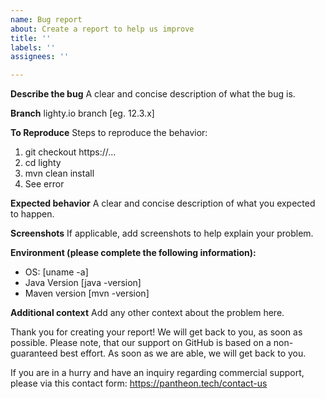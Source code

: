 ```yaml
---
name: Bug report
about: Create a report to help us improve
title: ''
labels: ''
assignees: ''

---
```


**Describe the bug**
A clear and concise description of what the bug is.

**Branch**
lighty.io branch [eg. 12.3.x]

**To Reproduce**
Steps to reproduce the behavior:
1. git checkout https://...
2. cd lighty
3. mvn clean install
4. See error

**Expected behavior**
A clear and concise description of what you expected to happen.

**Screenshots**
If applicable, add screenshots to help explain your problem.

**Environment (please complete the following information):**
 - OS: [uname -a]
 - Java Version [java -version]
 - Maven version [mvn -version]

**Additional context**
Add any other context about the problem here.

Thank you for creating your report! We will get back to you, as soon as possible. Please note, that our support on GitHub is based on a non-guaranteed best effort. As soon as we are able, we will get back to you.
 
If you are in a hurry and have an inquiry regarding commercial support, please via this contact form: https://pantheon.tech/contact-us

